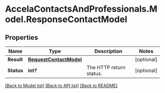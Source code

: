 # AccelaContactsAndProfessionals.Model.ResponseContactModel
## Properties

Name | Type | Description | Notes
------------ | ------------- | ------------- | -------------
**Result** | [**RequestContactModel**](RequestContactModel.md) |  | [optional] 
**Status** | **int?** | The HTTP return status. | [optional] 

[[Back to Model list]](../README.md#documentation-for-models) [[Back to API list]](../README.md#documentation-for-api-endpoints) [[Back to README]](../README.md)


